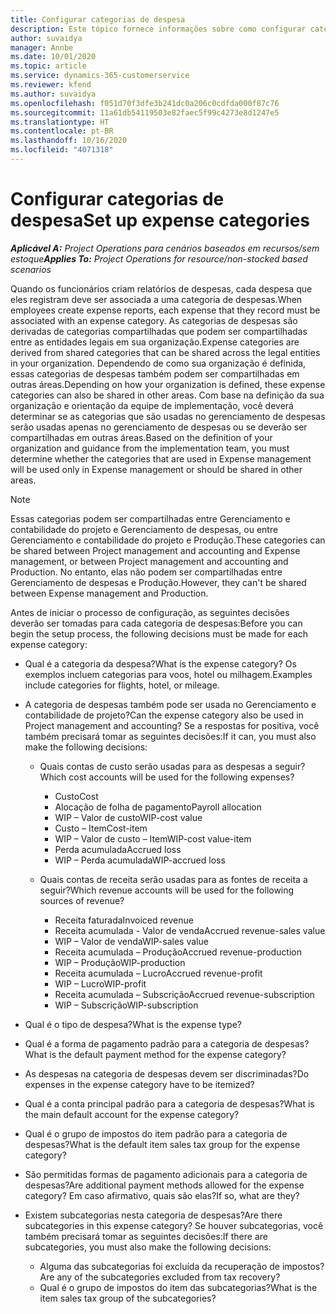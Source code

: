 ```yaml
---
title: Configurar categorias de despesa
description: Este tópico fornece informações sobre como configurar categorias de despesas e categorias compartilhadas para relatórios de despesas.
author: suvaidya
manager: Annbe
ms.date: 10/01/2020
ms.topic: article
ms.service: dynamics-365-customerservice
ms.reviewer: kfend
ms.author: suvaidya
ms.openlocfilehash: f051d70f3dfe3b241dc0a206c0cdfda000f87c76
ms.sourcegitcommit: 11a61db54119503e82faec5f99c4273e8d1247e5
ms.translationtype: HT
ms.contentlocale: pt-BR
ms.lasthandoff: 10/16/2020
ms.locfileid: "4071318"
---
```

# <a name="set-up-expense-categories"></a><span data-ttu-id="3baf2-103">Configurar categorias de despesa</span><span class="sxs-lookup"><span data-stu-id="3baf2-103">Set up expense categories</span></span>

<span data-ttu-id="3baf2-104">_**Aplicável A:** Project Operations para cenários baseados em recursos/sem estoque_</span><span class="sxs-lookup"><span data-stu-id="3baf2-104">_**Applies To:** Project Operations for resource/non-stocked based scenarios_</span></span>

<span data-ttu-id="3baf2-105">Quando os funcionários criam relatórios de despesas, cada despesa que eles registram deve ser associada a uma categoria de despesas.</span><span class="sxs-lookup"><span data-stu-id="3baf2-105">When employees create expense reports, each expense that they record must be associated with an expense category.</span></span> <span data-ttu-id="3baf2-106">As categorias de despesas são derivadas de categorias compartilhadas que podem ser compartilhadas entre as entidades legais em sua organização.</span><span class="sxs-lookup"><span data-stu-id="3baf2-106">Expense categories are derived from shared categories that can be shared across the legal entities in your organization.</span></span> <span data-ttu-id="3baf2-107">Dependendo de como sua organização é definida, essas categorias de despesas também podem ser compartilhadas em outras áreas.</span><span class="sxs-lookup"><span data-stu-id="3baf2-107">Depending on how your organization is defined, these expense categories can also be shared in other areas.</span></span> <span data-ttu-id="3baf2-108">Com base na definição da sua organização e orientação da equipe de implementação, você deverá determinar se as categorias que são usadas no gerenciamento de despesas serão usadas apenas no gerenciamento de despesas ou se deverão ser compartilhadas em outras áreas.</span><span class="sxs-lookup"><span data-stu-id="3baf2-108">Based on the definition of your organization and guidance from the implementation team, you must determine whether the categories that are used in Expense management will be used only in Expense management or should be shared in other areas.</span></span>

> [!NOTE]
> <span data-ttu-id="3baf2-109">Essas categorias podem ser compartilhadas entre Gerenciamento e contabilidade do projeto e Gerenciamento de despesas, ou entre Gerenciamento e contabilidade do projeto e Produção.</span><span class="sxs-lookup"><span data-stu-id="3baf2-109">These categories can be shared between Project management and accounting and Expense management, or between Project management and accounting and Production.</span></span> <span data-ttu-id="3baf2-110">No entanto, elas não podem ser compartilhadas entre Gerenciamento de despesas e Produção.</span><span class="sxs-lookup"><span data-stu-id="3baf2-110">However, they can't be shared between Expense management and Production.</span></span>

<span data-ttu-id="3baf2-111">Antes de iniciar o processo de configuração, as seguintes decisões deverão ser tomadas para cada categoria de despesas:</span><span class="sxs-lookup"><span data-stu-id="3baf2-111">Before you can begin the setup process, the following decisions must be made for each expense category:</span></span>

- <span data-ttu-id="3baf2-112">Qual é a categoria da despesa?</span><span class="sxs-lookup"><span data-stu-id="3baf2-112">What is the expense category?</span></span> <span data-ttu-id="3baf2-113">Os exemplos incluem categorias para voos, hotel ou milhagem.</span><span class="sxs-lookup"><span data-stu-id="3baf2-113">Examples include categories for flights, hotel, or mileage.</span></span>
- <span data-ttu-id="3baf2-114">A categoria de despesas também pode ser usada no Gerenciamento e contabilidade de projeto?</span><span class="sxs-lookup"><span data-stu-id="3baf2-114">Can the expense category also be used in Project management and accounting?</span></span> <span data-ttu-id="3baf2-115">Se a respostas for positiva, você também precisará tomar as seguintes decisões:</span><span class="sxs-lookup"><span data-stu-id="3baf2-115">If it can, you must also make the following decisions:</span></span>

    - <span data-ttu-id="3baf2-116">Quais contas de custo serão usadas para as despesas a seguir?</span><span class="sxs-lookup"><span data-stu-id="3baf2-116">Which cost accounts will be used for the following expenses?</span></span>

        - <span data-ttu-id="3baf2-117">Custo</span><span class="sxs-lookup"><span data-stu-id="3baf2-117">Cost</span></span>
        - <span data-ttu-id="3baf2-118">Alocação de folha de pagamento</span><span class="sxs-lookup"><span data-stu-id="3baf2-118">Payroll allocation</span></span>
        - <span data-ttu-id="3baf2-119">WIP – Valor de custo</span><span class="sxs-lookup"><span data-stu-id="3baf2-119">WIP-cost value</span></span>
        - <span data-ttu-id="3baf2-120">Custo – Item</span><span class="sxs-lookup"><span data-stu-id="3baf2-120">Cost-item</span></span>
        - <span data-ttu-id="3baf2-121">WIP – Valor de custo – Item</span><span class="sxs-lookup"><span data-stu-id="3baf2-121">WIP-cost value-item</span></span>
        - <span data-ttu-id="3baf2-122">Perda acumulada</span><span class="sxs-lookup"><span data-stu-id="3baf2-122">Accrued loss</span></span>
        - <span data-ttu-id="3baf2-123">WIP – Perda acumulada</span><span class="sxs-lookup"><span data-stu-id="3baf2-123">WIP-accrued loss</span></span>

    - <span data-ttu-id="3baf2-124">Quais contas de receita serão usadas para as fontes de receita a seguir?</span><span class="sxs-lookup"><span data-stu-id="3baf2-124">Which revenue accounts will be used for the following sources of revenue?</span></span>

        - <span data-ttu-id="3baf2-125">Receita faturada</span><span class="sxs-lookup"><span data-stu-id="3baf2-125">Invoiced revenue</span></span>
        - <span data-ttu-id="3baf2-126">Receita acumulada - Valor de venda</span><span class="sxs-lookup"><span data-stu-id="3baf2-126">Accrued revenue-sales value</span></span>
        - <span data-ttu-id="3baf2-127">WIP – Valor de venda</span><span class="sxs-lookup"><span data-stu-id="3baf2-127">WIP-sales value</span></span>
        - <span data-ttu-id="3baf2-128">Receita acumulada – Produção</span><span class="sxs-lookup"><span data-stu-id="3baf2-128">Accrued revenue-production</span></span>
        - <span data-ttu-id="3baf2-129">WIP – Produção</span><span class="sxs-lookup"><span data-stu-id="3baf2-129">WIP-production</span></span>
        - <span data-ttu-id="3baf2-130">Receita acumulada – Lucro</span><span class="sxs-lookup"><span data-stu-id="3baf2-130">Accrued revenue-profit</span></span>
        - <span data-ttu-id="3baf2-131">WIP – Lucro</span><span class="sxs-lookup"><span data-stu-id="3baf2-131">WIP-profit</span></span>
        - <span data-ttu-id="3baf2-132">Receita acumulada – Subscrição</span><span class="sxs-lookup"><span data-stu-id="3baf2-132">Accrued revenue-subscription</span></span>
        - <span data-ttu-id="3baf2-133">WIP – Subscrição</span><span class="sxs-lookup"><span data-stu-id="3baf2-133">WIP-subscription</span></span>

- <span data-ttu-id="3baf2-134">Qual é o tipo de despesa?</span><span class="sxs-lookup"><span data-stu-id="3baf2-134">What is the expense type?</span></span>
- <span data-ttu-id="3baf2-135">Qual é a forma de pagamento padrão para a categoria de despesas?</span><span class="sxs-lookup"><span data-stu-id="3baf2-135">What is the default payment method for the expense category?</span></span>
- <span data-ttu-id="3baf2-136">As despesas na categoria de despesas devem ser discriminadas?</span><span class="sxs-lookup"><span data-stu-id="3baf2-136">Do expenses in the expense category have to be itemized?</span></span>
- <span data-ttu-id="3baf2-137">Qual é a conta principal padrão para a categoria de despesas?</span><span class="sxs-lookup"><span data-stu-id="3baf2-137">What is the main default account for the expense category?</span></span>
- <span data-ttu-id="3baf2-138">Qual é o grupo de impostos do item padrão para a categoria de despesas?</span><span class="sxs-lookup"><span data-stu-id="3baf2-138">What is the default item sales tax group for the expense category?</span></span>
- <span data-ttu-id="3baf2-139">São permitidas formas de pagamento adicionais para a categoria de despesas?</span><span class="sxs-lookup"><span data-stu-id="3baf2-139">Are additional payment methods allowed for the expense category?</span></span> <span data-ttu-id="3baf2-140">Em caso afirmativo, quais são elas?</span><span class="sxs-lookup"><span data-stu-id="3baf2-140">If so, what are they?</span></span>
- <span data-ttu-id="3baf2-141">Existem subcategorias nesta categoria de despesas?</span><span class="sxs-lookup"><span data-stu-id="3baf2-141">Are there subcategories in this expense category?</span></span> <span data-ttu-id="3baf2-142">Se houver subcategorias, você também precisará tomar as seguintes decisões:</span><span class="sxs-lookup"><span data-stu-id="3baf2-142">If there are subcategories, you must also make the following decisions:</span></span>

    - <span data-ttu-id="3baf2-143">Alguma das subcategorias foi excluída da recuperação de impostos?</span><span class="sxs-lookup"><span data-stu-id="3baf2-143">Are any of the subcategories excluded from tax recovery?</span></span>
    - <span data-ttu-id="3baf2-144">Qual é o grupo de impostos do item das subcategorias?</span><span class="sxs-lookup"><span data-stu-id="3baf2-144">What is the item sales tax group of the subcategories?</span></span>
